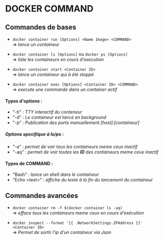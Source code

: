 # DOCKER COMMAND

## Commandes de bases
  * ```docker container run [Options] <Name Image> <COMMAND> ```  
  => _lance un containeur_  
  
  * ```docker container ls [Options]``` ou ```docker ps [Options]```   
  => _liste les containeurs en cours d'execution_
  
  * ```docker container start <Container ID>```  
  => _lance un containeur qui à été stoppé_
  
  * ```docker container exec [Options] <Container ID> <COMMAND> ```  
  => _execute une commande dans un container actif_
  
#### Types d'options :    
  * "-ti" : _TTY interactif du conteneur_
  * "-d" : _Le containeur est lancé en background_  
  * "-p" : _Publication des ports manuellement \[host]:\[containeur]_
  
##### Options specifique à **ls/ps** :
  * "-a" : _permet de voir tous les containeurs meme ceux inactif_
  * "-aq" : _permet de voir toutes les **ID** des containeurs meme ceux inactif_
  
#### Types de COMMAND : 
  * "Bash" : _lance un shell dans le containeur_
  * "Echo \<text>" : _affiche du texte à la fin du lancement du containeur_

## Commandes avancées
  * ```docker container rm -f $(docker container ls -aq)```  
  => _efface tous les containeurs meme ceux en cours d'exécution_
  
  * ```docker inspect --format '{{ .NetworkSettings.IPAddress }}' <Container ID>```  
  => _Permet de sortir l'ip d'un containeur via Json_
